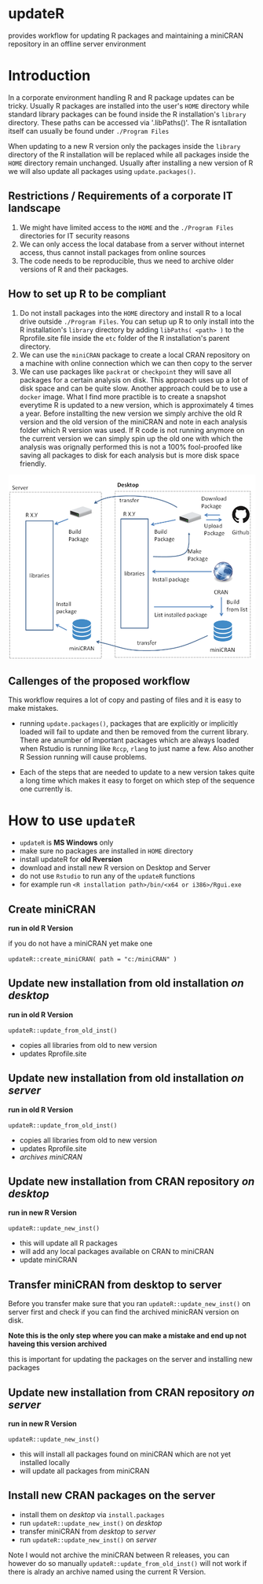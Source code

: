 # updateR

provides workflow for updating R packages and maintaining a miniCRAN repository in an offline server environment

# Introduction

In a corporate environment handling R and R package updates can be tricky. Usually R packages are installed into the user's `HOME` 
directory while standard library packages can be found inside the R installation's `library` directory. These paths can be accessed
via '.libPaths()'. The R isntallation itself can usually be found under `./Program Files`

When updating to a new R version only the packages inside the `library` directory of the R installation will be replaced while all 
packages inside the `HOME` directory remain unchanged. Usually after installing a new version of R we will also update all packages 
using `update.packages()`.

## Restrictions / Requirements of a corporate IT landscape 

1. We might have limited access to the `HOME` and the  `./Program Files` directories for IT security reasons
2. We can only access the local database from a server without internet access, thus cannot install packages from online sources
3. The code needs to be reproducible, thus we need to archive older versions of R and their packages.

## How to set up R to be compliant

1. Do not install packages into the `HOME` directory and install R to a local drive outside `./Program Files`. You can setup up R to 
only install into the R installation's `library` directory by adding `libPaths( <path> )` to the Rprofile.site file inside the `etc` folder 
of the R installation's parent directory.
2. We can use the `miniCRAN` package to create a local CRAN repository on a machine with online connection which we can then copy
to the server
3. We can use packages like `packrat` or `checkpoint` they will save all packages for a certain analysis on disk. This approach
uses up a lot of disk space and can be quite slow. Another approach could be to use a `docker` image. What I find more practible is
to create a snapshot everytime R is updated to a new version, which is approximately 4 times a year. Before installting the new version
we simply archive the old R version and the old version of the miniCRAN and note in each analysis folder which R version was used.
If R code is not running anymore on the current version we can simply spin up the old one with which the analysis was orignally performed
this is not a 100% fool-proofed like saving all packages to disk for each analysis but is more disk space friendly.

![setup](https://github.com/erblast/updateR/blob/master/miniCRAN.png)

## Callenges of the proposed workflow

This workflow requires a lot of copy and pasting of files and it is easy to make mistakes. 

- running `update.packages()`, packages that are explicitly or implicitly loaded will fail to update and then be removed from the current library. There are anumber of important packages which are always loaded when Rstudio is running like `Rccp`, `rlang` to just name a few. Also another R Session running will cause problems.

- Each of the steps that are needed to update to a new version takes quite a long time which makes it easy to forget on which step of the sequence one currently is.

# How to use `updateR`

- `updateR` is **MS Windows** only
- make sure no packages are installed in `HOME` directory
- install updateR for **old Rversion**
- download and install new R version on Desktop and Server
- do not use `Rstudio` to run any of the `updateR` functions
- for example run `<R installation path>/bin/<x64 or i386>/Rgui.exe`

## Create miniCRAN

**run in old R Version**

if you do not have a miniCRAN yet make one

`updateR::create_miniCRAN( path = "c:/miniCRAN" )`

## Update new installation from old installation *on desktop*

**run in old R Version**

`updateR::update_from_old_inst()`

- copies all libraries from old to new version
- updates Rprofile.site


## Update new installation from old installation *on server*

**run in old R Version**

`updateR::update_from_old_inst()`

- copies all libraries from old to new version
- updates Rprofile.site
- *archives miniCRAN*

## Update new installation from CRAN repository *on desktop*

**run in new R Version**

`updateR::update_new_inst()`

- this will update all R packages
- will add any local packages available on CRAN to miniCRAN
- update miniCRAN

## Transfer miniCRAN from desktop to server

Before you transfer make sure that you ran `updateR::update_new_inst()` on server first and check if you can find the archived minicRAN version on disk.

**Note this is the only step where you can make a mistake and end up not haveing this version archived**

this is important for updating the packages on the server and installing new packages


## Update new installation from CRAN repository *on server*

**run in new R Version**

`updateR::update_new_inst()`

- this will install all packages found on miniCRAN which are not yet installed locally
- will update all packages from miniCRAN


## Install new CRAN packages on the server

- install them on *desktop* via `install.packages`
- run `updateR::update_new_inst()` on *desktop*
- transfer miniCRAN from *desktop* to *server*
- run `updateR::update_new_inst()` on *server*

Note I would not archive the miniCRAN between R releases, you can however do so manually `updateR::update_from_old_inst()` will not work if there is alrady an archive named using the current R Version.




